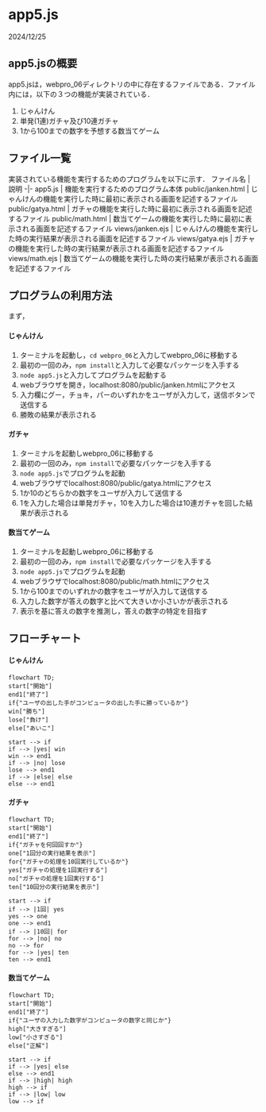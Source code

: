 # app5.js
2024/12/25
## app5.jsの概要
app5.jsは，webpro_06ディレクトリの中に存在するファイルである．ファイル内には，以下の３つの機能が実装されている．
1. じゃんけん
1. 単発(1連)ガチャ及び10連ガチャ
1. 1から100までの数字を予想する数当てゲーム
## ファイル一覧
実装されている機能を実行するためのプログラムを以下に示す．
ファイル名 | 説明
-|-
app5.js | 機能を実行するためのプログラム本体
public/janken.html | じゃんけんの機能を実行した時に最初に表示される画面を記述するファイル
public/gatya.html | ガチャの機能を実行した時に最初に表示される画面を記述するファイル
public/math.html | 数当てゲームの機能を実行した時に最初に表示される画面を記述するファイル
views/janken.ejs | じゃんけんの機能を実行した時の実行結果が表示される画面を記述するファイル
views/gatya.ejs | ガチャの機能を実行した時の実行結果が表示される画面を記述するファイル
views/math.ejs | 数当てゲームの機能を実行した時の実行結果が表示される画面を記述するファイル

## プログラムの利用方法
まず，
#### じゃんけん
1. ターミナルを起動し，```cd webpro_06```と入力してwebpro_06に移動する
1. 最初の一回のみ，```npm install```と入力して必要なパッケージを入手する
1. ```node app5.js```と入力してプログラムを起動する
1. webブラウザを開き，localhost:8080/public/janken.htmlにアクセス
1. 入力欄にグー，チョキ，パーのいずれかをユーザが入力して，送信ボタンで送信する
1. 勝敗の結果が表示される
#### ガチャ
1. ターミナルを起動しwebpro_06に移動する
1. 最初の一回のみ，```npm install```で必要なパッケージを入手する
1. ```node app5.js```でプログラムを起動
1. webブラウザでlocalhost:8080/public/gatya.htmlにアクセス
1. 1か10のどちらかの数字をユーザが入力して送信する
1. 1を入力した場合は単発ガチャ，10を入力した場合は10連ガチャを回した結果が表示される
#### 数当てゲーム
1. ターミナルを起動しwebpro_06に移動する
1. 最初の一回のみ，```npm install```で必要なパッケージを入手する
1. ```node app5.js```でプログラムを起動
1. webブラウザでlocalhost:8080/public/math.htmlにアクセス
1. 1から100までのいずれかの数字をユーザが入力して送信する
1. 入力した数字が答えの数字と比べて大きいか小さいかが表示される
1. 表示を基に答えの数字を推測し，答えの数字の特定を目指す

## フローチャート
#### じゃんけん
```mermaid
flowchart TD;
start["開始"]
end1["終了"]
if{"ユーザの出した手がコンピュータの出した手に勝っているか"}
win["勝ち"]
lose["負け"]
else["あいこ"]

start --> if
if --> |yes| win
win --> end1
if --> |no| lose
lose --> end1
if --> |else| else
else --> end1
```

#### ガチャ
```mermaid
flowchart TD;
start["開始"]
end1["終了"]
if{"ガチャを何回回すか"}
one["1回分の実行結果を表示"]
for{"ガチャの処理を10回実行しているか"}
yes["ガチャの処理を1回実行する"]
no["ガチャの処理を1回実行する"]
ten["10回分の実行結果を表示"]

start --> if
if --> |1回| yes
yes --> one
one --> end1
if --> |10回| for
for --> |no| no
no --> for
for --> |yes| ten
ten --> end1
```

#### 数当てゲーム
```mermaid
flowchart TD;
start["開始"]
end1["終了"]
if{"ユーザの入力した数字がコンピュータの数字と同じか"}
high["大きすぎる"]
low["小さすぎる"]
else["正解"]

start --> if
if --> |yes| else
else --> end1
if --> |high| high
high --> if
if --> |low| low
low --> if
```


